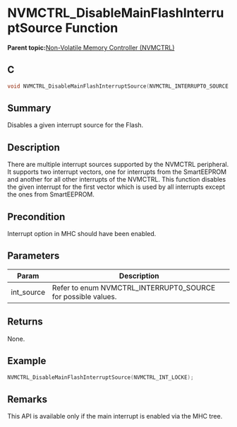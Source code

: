 # NVMCTRL\_DisableMainFlashInterruptSource Function

**Parent topic:**[Non-Volatile Memory Controller \(NVMCTRL\)](GUID-BDDBCD3E-039E-4AB8-86D1-04EEA8A6AE67.md)

## C

```c
void NVMCTRL_DisableMainFlashInterruptSource(NVMCTRL_INTERRUPT0_SOURCE int_source)
```

## Summary

Disables a given interrupt source for the Flash.

## Description

There are multiple interrupt sources supported by the NVMCTRL peripheral. It supports two interrupt vectors, one for interrupts from the SmartEEPROM and another for all other interrupts of the NVMCTRL. This function disables the given interrupt for the first vector which is used by all interrupts except the ones from SmartEEPROM.

## Precondition

Interrupt option in MHC should have been enabled.

## Parameters

|Param|Description|
|-----|-----------|
|int\_source|Refer to enum NVMCTRL\_INTERRUPT0\_SOURCE for possible values.|

## Returns

None.

## Example

```c
NVMCTRL_DisableMainFlashInterruptSource(NVMCTRL_INT_LOCKE);

```

## Remarks

This API is available only if the main interrupt is enabled via the MHC tree.

